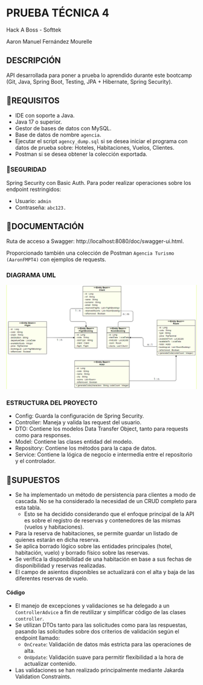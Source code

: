 # PRUEBA TÉCNICA 4
Hack A Boss - Softtek

Aaron Manuel Fernández Mourelle

## DESCRIPCIÓN
API desarrollada para poner a prueba lo aprendido durante este bootcamp (Git, Java, Spring Boot, Testing, JPA + Hibernate, Spring Security).

## 🔧REQUISITOS
- IDE con soporte a Java.
- Java 17 o superior.
- Gestor de bases de datos con MySQL.
- Base de datos de nombre `agencia`.
- Ejecutar el script `agency_dump.sql` si se desea iniciar el programa con datos de prueba sobre: Hoteles, Habitaciones, Vuelos, Clientes.
- Postman si se desea obtener la colección exportada.

### 🔐SEGURIDAD
Spring Security con Basic Auth. Para poder realizar operaciones sobre los endpoint restringidos:
- Usuario: `admin`
- Contraseña: `abc123.`

## 📖DOCUMENTACIÓN
Ruta de acceso a Swagger: http://localhost:8080/doc/swagger-ui.html.

Proporcionado también una colección de Postman `Agencia Turismo (AaronFMPT4)` con ejemplos de requests.

### DIAGRAMA UML
![uml_diagram](uml_diagram.png)

### ESTRUCTURA DEL PROYECTO
- Config: Guarda la configuración de Spring Security.
- Controller: Maneja y valida las request del usuario.
- DTO: Contiene los modelos Data Transfer Object, tanto para requests como para responses.
- Model: Contiene las clases entidad del modelo.
- Repository: Contiene los métodos para la capa de datos.
- Service: Contiene la lógica de negocio e intermedia entre el repositorio y el controlador.

## 💭SUPUESTOS
- Se ha implementado un método de persistencia para clientes a modo de cascada. No se ha considerado la necesidad de un CRUD  completo para esta tabla.
  - Esto se ha decidido considerando que el enfoque principal de la API es sobre el registro de reservas y contenedores de las mismas (vuelos y habitaciones).
- Para la reserva de habitaciones, se permite guardar un listado de quienes estarán en dicha reserva.
- Se aplica borrado lógico sobre las entidades principales (hotel, habitación, vuelo) y borrado físico sobre las reservas.
- Se verifica la disponibilidad de una habitación en base a sus fechas de disponibilidad y reservas realizadas.
- El campo de asientos disponibles se actualizará con el alta y baja de las diferentes reservas de vuelo.

#### Código
- El manejo de excepciones y validaciones se ha delegado a un `ControllerAdvice` a fin de reutilizar y simplificar código de las clases `controller`.
- Se utilizan DTOs tanto para las solicitudes como para las respuestas, pasando las solicitudes sobre dos criterios de validación según el endpoint llamado:
  - `OnCreate`: Validación de datos más estricta para las operaciones de alta.
  - `OnUpdate`: Validación suave para permitir flexibilidad a la hora de actualizar contenido.
- Las validaciones se han realizado principalmente mediante Jakarda Validation Constraints.
